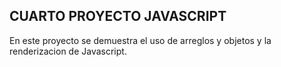## CUARTO PROYECTO JAVASCRIPT

En este proyecto se demuestra el uso de arreglos y objetos y la renderizacion de Javascript.